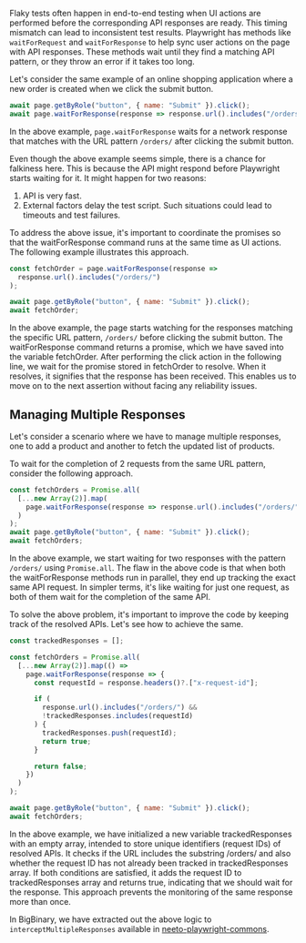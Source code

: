 Flaky tests often happen in end-to-end testing when UI actions are performed before the corresponding API responses are ready. This timing mismatch can lead to inconsistent test results. Playwright has methods like `waitForRequest` and `waitForResponse` to help sync user actions on the page with API responses. These methods wait until they find a matching API pattern, or they throw an error if it takes too long.

Let's consider the same example of an online shopping application where a new order is created when we click the submit button.

```js
await page.getByRole("button", { name: "Submit" }).click();
await page.waitForResponse(response => response.url().includes("/orders/"));
```

In the above example, `page.waitForResponse` waits for a network response that matches with the URL pattern `/orders/` after clicking the submit button.

Even though the above example seems simple, there is a chance for falkiness here. This is because the API might respond before Playwright starts waiting for it. It might happen for two reasons:

1. API is very fast.
2. External factors delay the test script.
   Such situations could lead to timeouts and test failures.

To address the above issue, it's important to coordinate the promises so that the waitForResponse command runs at the same time as UI actions. The following example illustrates this approach.

```js
const fetchOrder = page.waitForResponse(response =>
  response.url().includes("/orders/")
);

await page.getByRole("button", { name: "Submit" }).click();
await fetchOrder;
```

In the above example, the page starts watching for the responses matching the specific URL pattern, `/orders/` before clicking the submit button. The waitForResponse command returns a promise, which we have saved into the variable fetchOrder. After performing the click action in the following line, we wait for the promise stored in fetchOrder to resolve. When it resolves, it signifies that the response has been received. This enables us to move on to the next assertion without facing any reliability issues.

## **Managing Multiple Responses**

Let's consider a scenario where we have to manage multiple responses, one to add a product and another to fetch the updated list of products.

To wait for the completion of 2 requests from the same URL pattern, consider the following approach.

```js
const fetchOrders = Promise.all(
  [...new Array(2)].map(
    page.waitForResponse(response => response.url().includes("/orders/"))
  )
);
await page.getByRole("button", { name: "Submit" }).click();
await fetchOrders;
```

In the above example, we start waiting for two responses with the pattern `/orders/` using `Promise.all`. The flaw in the above code is that when both the waitForResponse methods run in parallel, they end up tracking the exact same API request. In simpler terms, it's like waiting for just one request, as both of them wait for the completion of the same API.

To solve the above problem, it's important to improve the code by keeping track of the resolved APIs. Let's see how to achieve the same.

```js
const trackedResponses = [];

const fetchOrders = Promise.all(
  [...new Array(2)].map(() =>
    page.waitForResponse(response => {
      const requestId = response.headers()?.["x-request-id"];

      if (
        response.url().includes("/orders/") &&
        !trackedResponses.includes(requestId)
      ) {
        trackedResponses.push(requestId);
        return true;
      }

      return false;
    })
  )
);

await page.getByRole("button", { name: "Submit" }).click();
await fetchOrders;
```

In the above example, we have initialized a new variable trackedResponses with an empty array, intended to store unique identifiers (request IDs) of resolved APIs. It checks if the URL includes the substring /orders/ and also whether the request ID has not already been tracked in trackedResponses array. If both conditions are satisfied, it adds the request ID to trackedResponses array and returns true, indicating that we should wait for the response. This approach prevents the monitoring of the same response more than once.

In BigBinary, we have extracted out the above logic to `interceptMultipleResponses` available in [neeto-playwright-commons](https://github.com/bigbinary/neeto-playwright-commons).
